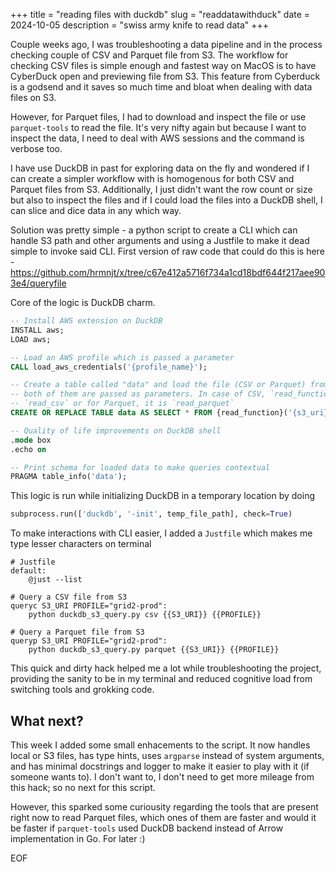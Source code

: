 +++
title = "reading files with duckdb"
slug = "readdatawithduck"
date = 2024-10-05
description = "swiss army knife to read data"
+++

Couple weeks ago, I was troubleshooting a data pipeline and in the process
checking couple of CSV and Parquet file from S3. The workflow for checking CSV
files is simple enough and fastest way on MacOS is to have CyberDuck open and
previewing file from S3. This feature from Cyberduck is a godsend and it saves
so much time and bloat when dealing with data files on S3.

However, for Parquet files, I had to download and inspect the file or use
`parquet-tools` to read the file. It's very nifty again but because I want to
inspect the data, I need to deal with AWS sessions and the command is verbose
too.

I have use DuckDB in past for exploring data on the fly and wondered if I can
create a simpler workflow with is homogenous for both CSV and Parquet files from
S3. Additionally, I just didn't want the row count or size but also to inspect
the files and if I could load the files into a DuckDB shell, I can slice and
dice data in any which way.

Solution was pretty simple - a python script to create a CLI which can handle
S3 path and other arguments and using a Justfile to make it dead simple to
invoke said CLI. First version of raw code that could do this is here -
https://github.com/hrmnjt/x/tree/c67e412a5716f734a1cd18bdf644f217aee903e4/queryfile

Core of the logic is DuckDB charm.

```SQL
-- Install AWS extension on DuckDB
INSTALL aws;
LOAD aws;

-- Load an AWS profile which is passed a parameter
CALL load_aws_credentials('{profile_name}');

-- Create a table called "data" and load the file (CSV or Parquet) from S3 URI
-- both of them are passed as parameters. In case of CSV, `read_function` is
-- `read_csv` or for Parquet, it is `read_parquet`
CREATE OR REPLACE TABLE data AS SELECT * FROM {read_function}('{s3_uri}');

-- Quality of life improvements on DuckDB shell
.mode box
.echo on

-- Print schema for loaded data to make queries contextual
PRAGMA table_info('data');
```

This logic is run while initializing DuckDB in a temporary location by doing

```python
subprocess.run(['duckdb', '-init', temp_file_path], check=True)
```

To make interactions with CLI easier, I added a `Justfile` which makes me type
lesser characters on terminal

```justfile
# Justfile
default:
    @just --list

# Query a CSV file from S3
queryc S3_URI PROFILE="grid2-prod":
    python duckdb_s3_query.py csv {{S3_URI}} {{PROFILE}}

# Query a Parquet file from S3
queryp S3_URI PROFILE="grid2-prod":
    python duckdb_s3_query.py parquet {{S3_URI}} {{PROFILE}}
```

This quick and dirty hack helped me a lot while troubleshooting the project,
providing the sanity to be in my terminal and reduced cognitive load from
switching tools and grokking code.

## What next?

This week I added some small enhacements to the script. It now handles local or
S3 files, has type hints, uses `argparse` instead of system arguments, and has
minimal docstrings and logger to make it easier to play with it (if someone
wants to). I don't want to, I don't need to get more mileage from this hack; so
no next for this script.

However, this sparked some curiousity regarding the tools that are present
right now to read Parquet files, which ones of them are faster and would it be
faster if `parquet-tools` used DuckDB backend instead of Arrow implementation in
Go. For later :)

EOF
